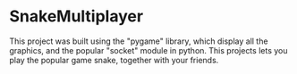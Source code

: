 # SnakeMultiplayer
This project was built using the "pygame" library, which display all the graphics, and the popular "socket" module in python.
This projects lets you play the popular game snake, together with your friends.

